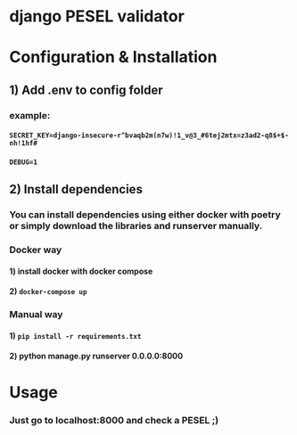 # django PESEL validator

# Configuration & Installation

## 1) Add .env to config folder
### example: 
#### `SECRET_KEY=django-insecure-r^bvaqb2m(n7w)!1_v@3_#6tej2mtx=z3ad2-q8$+$-nh!1hf#`


#### `DEBUG=1`

## 2) Install dependencies
### You can install dependencies using either docker with poetry or simply download the libraries and runserver manually.

### Docker way
#### 1) install docker with docker compose
#### 2) ```docker-compose up```

### Manual way
#### 1) `pip install -r requirements.txt`
#### 2) python manage.py runserver 0.0.0.0:8000

# Usage

### Just go to localhost:8000 and check a PESEL ;)